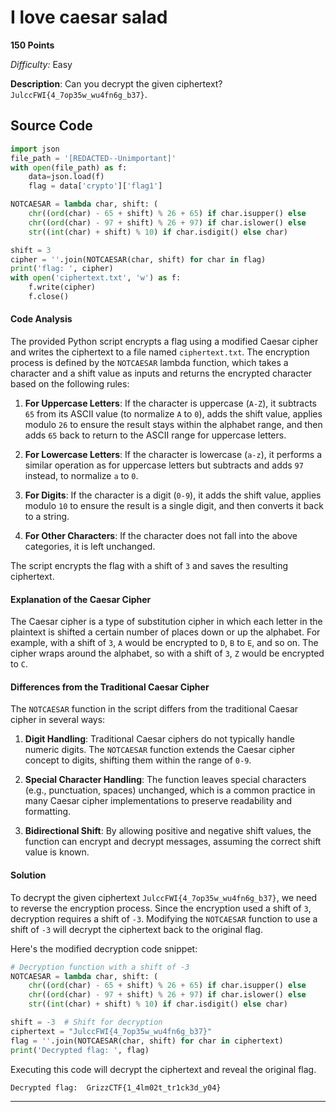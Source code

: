 # I love caesar salad
**150 Points**

*Difficulty:* Easy

**Description**: Can you decrypt the given ciphertext? `JulccFWI{4_7op35w_wu4fn6g_b37}`.

## Source Code
```python
import json
file_path = '[REDACTED--Unimportant]'
with open(file_path) as f:
    data=json.load(f)
    flag = data['crypto']['flag1']

NOTCAESAR = lambda char, shift: (
    chr((ord(char) - 65 + shift) % 26 + 65) if char.isupper() else
    chr((ord(char) - 97 + shift) % 26 + 97) if char.islower() else
    str((int(char) + shift) % 10) if char.isdigit() else char)

shift = 3
cipher = ''.join(NOTCAESAR(char, shift) for char in flag)
print('flag: ', cipher)
with open('ciphertext.txt', 'w') as f:
    f.write(cipher)
    f.close()
```

#### Code Analysis

The provided Python script encrypts a flag using a modified Caesar cipher and writes the ciphertext to a file named `ciphertext.txt`. The encryption process is defined by the `NOTCAESAR` lambda function, which takes a character and a shift value as inputs and returns the encrypted character based on the following rules:

1. **For Uppercase Letters**: If the character is uppercase (`A-Z`), it subtracts `65` from its ASCII value (to normalize `A` to `0`), adds the shift value, applies modulo `26` to ensure the result stays within the alphabet range, and then adds `65` back to return to the ASCII range for uppercase letters.

2. **For Lowercase Letters**: If the character is lowercase (`a-z`), it performs a similar operation as for uppercase letters but subtracts and adds `97` instead, to normalize `a` to `0`.

3. **For Digits**: If the character is a digit (`0-9`), it adds the shift value, applies modulo `10` to ensure the result is a single digit, and then converts it back to a string.

4. **For Other Characters**: If the character does not fall into the above categories, it is left unchanged.

The script encrypts the flag with a shift of `3` and saves the resulting ciphertext.

#### Explanation of the Caesar Cipher

The Caesar cipher is a type of substitution cipher in which each letter in the plaintext is shifted a certain number of places down or up the alphabet. For example, with a shift of `3`, `A` would be encrypted to `D`, `B` to `E`, and so on. The cipher wraps around the alphabet, so with a shift of `3`, `Z` would be encrypted to `C`.

#### Differences from the Traditional Caesar Cipher

The `NOTCAESAR` function in the script differs from the traditional Caesar cipher in several ways:

1. **Digit Handling**: Traditional Caesar ciphers do not typically handle numeric digits. The `NOTCAESAR` function extends the Caesar cipher concept to digits, shifting them within the range of `0-9`.

2. **Special Character Handling**: The function leaves special characters (e.g., punctuation, spaces) unchanged, which is a common practice in many Caesar cipher implementations to preserve readability and formatting.

3. **Bidirectional Shift**: By allowing positive and negative shift values, the function can encrypt and decrypt messages, assuming the correct shift value is known.

#### Solution

To decrypt the given ciphertext `JulccFWI{4_7op35w_wu4fn6g_b37}`, we need to reverse the encryption process. Since the encryption used a shift of `3`, decryption requires a shift of `-3`. Modifying the `NOTCAESAR` function to use a shift of `-3` will decrypt the ciphertext back to the original flag.

Here's the modified decryption code snippet:

```python
# Decryption function with a shift of -3
NOTCAESAR = lambda char, shift: (
    chr((ord(char) - 65 + shift) % 26 + 65) if char.isupper() else
    chr((ord(char) - 97 + shift) % 26 + 97) if char.islower() else
    str((int(char) + shift) % 10) if char.isdigit() else char)

shift = -3  # Shift for decryption
ciphertext = "JulccFWI{4_7op35w_wu4fn6g_b37}"
flag = ''.join(NOTCAESAR(char, shift) for char in ciphertext)
print('Decrypted flag: ', flag)
```

Executing this code will decrypt the ciphertext and reveal the original flag. 
```
Decrypted flag:  GrizzCTF{1_4lm02t_tr1ck3d_y04}
```
___

